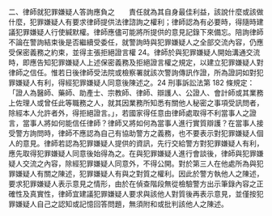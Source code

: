 二、律師就犯罪嫌疑人答詢應負之　　責任就為其自身最佳利益，該說什麼或該做什麼，犯罪嫌疑人有要求律師提供法律諮詢之權利；律師認為有必要時，得隨時建議犯罪嫌疑人行使緘默權。律師應儘可能將所提供的意見記錄下來備忘。陪詢律師不論在警詢結束後是否繼續受委任，就警詢時與犯罪嫌疑人之全部交流內容，仍應受保密義務之約束，並得主張拒絕證言權 24。律師於與犯罪嫌疑人開始溝通交流時，即應告知犯罪嫌疑人上述保密義務及拒絕證言權之規定，以建立犯罪嫌疑人對律師之信任。惟若日後律師受法院或檢察署就該次警詢傳訊作證，所為證詞如對犯罪嫌疑人有利，得經犯罪嫌疑人同意後陳述之。24 刑事訴訟法第 182 條規定：「證人為醫師、藥師、助產士、宗教師、律師、辯護人、公證人、會計師或其業務上佐理人或曾任此等職務之人，就其因業務所知悉有關他人秘密之事項受訊問者，除經本人允許者外，得拒絕證言。」，若國家得任意由律師處取得不利當事人之證言，當事人將如何能信任律師？律師又將如何為當事人進行實質辯護？在當事人接受警方詢問時，律師不應認為自己有協助警方之義務，也不要表示對犯罪嫌疑人個人的意見。律師若認為犯罪嫌疑人提供的資訊，先行交給警方對犯罪嫌疑人有利，應先取得犯罪嫌疑人同意後始得為之。在與犯罪嫌疑人進行會談後，律師與犯罪嫌疑人交流之內容，除經犯罪嫌疑人同意外，不得公開。對於第三人在他處所為與犯罪嫌疑人有關之陳述，犯罪嫌疑人有與之對質之權利。因此於警方執他人之陳述，要求犯罪嫌疑人表示意見之情形，由於在偵查階段無從檢驗警方出示筆錄內容之正確性及真實性，律師宜建議犯罪嫌疑人要求與該他人對質後再表示意見，並僅按犯罪嫌疑人自己之認知或記憶回答問題，無須附和或批判該他人之陳述。
